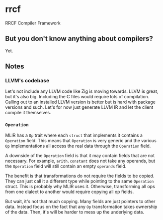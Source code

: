 # rrcf

RRCF Compiler Framework

## But you don't know anything about compilers?

Yet.

## Notes

### LLVM's codebase

Let's not include any LLVM code like Zig is moving towards.
LLVM is great, but it's also big.
Including the C files would require lots of compilation.
Calling out to an installed LLVM version is better but is hard with package versions and such.
Let's for now just generate LLVM IR and let the client compile it themselves.

### `Operation`

MLIR has a `Op` trait where each `struct` that implements it contains a `Operation` field.
This means that `Operation` is very generic and the various `Op` implementations
all access the real data through the `Operation` field.

A downside of the `Operation` field is that it may contain fields that are not necessary.
For example, `arith.constant` does not take any operands,
but the `Operation` field will still contain an empty `operands` field.

The benefit is that transformations do not require the fields to be copied.
They can just call it a different type while pointing to the same `Operation` struct.
This is probably why MLIR uses it.
Otherwise, transforming all ops from one dialect to another would require copying all op fields.

But wait, it's not that much copying.
Many fields are just pointers to other data.
Instead focus on the fact that any `Op` transformation takes ownership of the data.
Then, it's will be harder to mess up the underlying data.